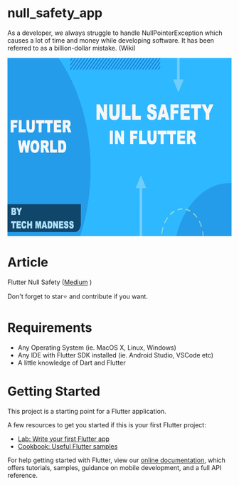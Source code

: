 # null_safety_app

As a developer, we always struggle to handle NullPointerException which causes a lot of time and money while developing software. 
 It has been referred to as a billion-dollar mistake. (Wiki)


<img src="images/null_safety.png" height="400" alt="Screenshot"/> 

# Article
Flutter Null Safety ([Medium](https://medium.com/flutterworld/flutter-null-safety-5d20012c2441) )


Don't forget to star⭐ and contribute if you want. 

# Requirements
- Any Operating System (ie. MacOS X, Linux, Windows)
- Any IDE with Flutter SDK installed (ie. Android Studio, VSCode etc)
- A little knowledge of Dart and Flutter
 

# Getting Started

This project is a starting point for a Flutter application.

A few resources to get you started if this is your first Flutter project:

- [Lab: Write your first Flutter app](https://flutter.io/docs/get-started/codelab)
- [Cookbook: Useful Flutter samples](https://flutter.io/docs/cookbook)

For help getting started with Flutter, view our 
[online documentation](https://flutter.io/docs), which offers tutorials, 
samples, guidance on mobile development, and a full API reference.
